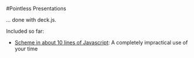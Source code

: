 #Pointless Presentations

... done with deck.js.

Included so far:
* [Scheme in about 10 lines of Javascript](https://rawgithub.com/buzzdecafe/pres/master/fp5.html): A completely impractical use of your time

